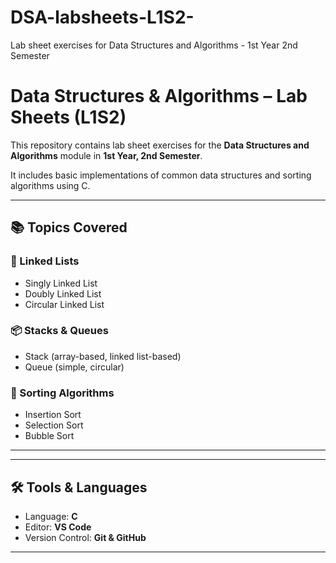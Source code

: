 # DSA-labsheets-L1S2-
Lab sheet exercises for Data Structures and Algorithms - 1st Year 2nd Semester
# Data Structures & Algorithms – Lab Sheets (L1S2)

This repository contains lab sheet exercises for the **Data Structures and Algorithms** module in **1st Year, 2nd Semester**.

It includes basic implementations of common data structures and sorting algorithms using C.

---

## 📚 Topics Covered

### 🔗 Linked Lists
- Singly Linked List
- Doubly Linked List
- Circular Linked List

### 📦 Stacks & Queues
- Stack (array-based, linked list-based)
- Queue (simple, circular)

### 🔢 Sorting Algorithms
- Insertion Sort
- Selection Sort
- Bubble Sort

---


---

## 🛠️ Tools & Languages

- Language: **C**
- Editor: **VS Code**
- Version Control: **Git & GitHub**

---



